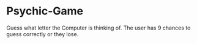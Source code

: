 # Psychic-Game

Guess what letter the Computer is thinking of. The user has 9 chances to guess correctly or they lose. 
